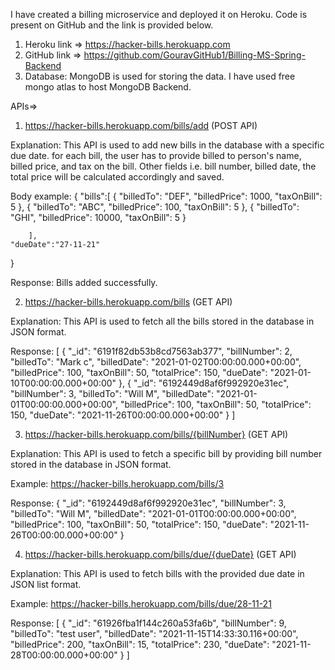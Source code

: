 I have created a billing microservice and deployed it on Heroku. Code is present on GitHub and the link is provided below. 

1. Heroku link => https://hacker-bills.herokuapp.com
2. GitHub link => https://github.com/GouravGitHub1/Billing-MS-Spring-Backend
3. Database: MongoDB is used for storing the data. I have used free mongo atlas to host MongoDB Backend.

APIs=>

1.  https://hacker-bills.herokuapp.com/bills/add (POST API)

Explanation: This API is used to add new bills in the database with a specific due date. for each bill, the user has to provide billed to person's name, billed price, and tax on the bill. Other fields i.e. bill number, billed date, the total price will be calculated accordingly and saved.

Body example: 
{
	"bills":[
		{
			"billedTo": "DEF",
			"billedPrice": 1000,
			"taxOnBill": 5
		},
		{
			"billedTo": "ABC",
			"billedPrice": 100,
			"taxOnBill": 5
		},
		{
			"billedTo": "GHI",
			"billedPrice": 10000,
			"taxOnBill": 5
		}
		
		],
	"dueDate":"27-11-21"
}

Response: Bills added successfully.





2. https://hacker-bills.herokuapp.com/bills (GET API)

Explanation: This API is used to fetch all the bills stored in the database in JSON format.

Response: [
    {
        "_id": "6191f82db53b8cd7563ab377",
        "billNumber": 2,
        "billedTo": "Mark c",
        "billedDate": "2021-01-02T00:00:00.000+00:00",
        "billedPrice": 100,
        "taxOnBill": 50,
        "totalPrice": 150,
        "dueDate": "2021-01-10T00:00:00.000+00:00"
    },
    {
        "_id": "6192449d8af6f992920e31ec",
        "billNumber": 3,
        "billedTo": "Will M",
        "billedDate": "2021-01-01T00:00:00.000+00:00",
        "billedPrice": 100,
        "taxOnBill": 50,
        "totalPrice": 150,
        "dueDate": "2021-11-26T00:00:00.000+00:00"
    }
]




3. https://hacker-bills.herokuapp.com/bills/{billNumber} (GET API)

Explanation: This API is used to fetch a specific bill by providing bill number stored in the database in JSON format.

Example: https://hacker-bills.herokuapp.com/bills/3

Response: {
    "_id": "6192449d8af6f992920e31ec",
    "billNumber": 3,
    "billedTo": "Will M",
    "billedDate": "2021-01-01T00:00:00.000+00:00",
    "billedPrice": 100,
    "taxOnBill": 50,
    "totalPrice": 150,
    "dueDate": "2021-11-26T00:00:00.000+00:00"
}




4. https://hacker-bills.herokuapp.com/bills/due/{dueDate} (GET API)

Explanation: This API is used to fetch bills with the provided due date in JSON list format.

Example: https://hacker-bills.herokuapp.com/bills/due/28-11-21

Response: [
    {
        "_id": "61926fba1f144c260a53fa6b",
        "billNumber": 9,
        "billedTo": "test user",
        "billedDate": "2021-11-15T14:33:30.116+00:00",
        "billedPrice": 200,
        "taxOnBill": 15,
        "totalPrice": 230,
        "dueDate": "2021-11-28T00:00:00.000+00:00"
    }
]



